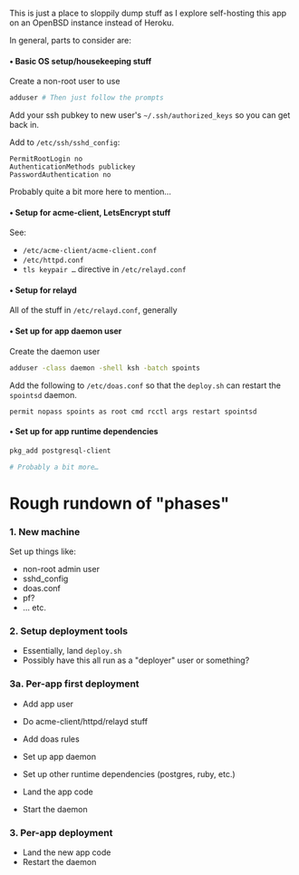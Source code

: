 This is just a place to sloppily dump stuff as I explore self-hosting this app
on an OpenBSD instance instead of Heroku.

In general, parts to consider are:

#### • Basic OS setup/housekeeping stuff

Create a non-root user to use
```sh
adduser # Then just follow the prompts
```

Add your ssh pubkey to new user's `~/.ssh/authorized_keys` so you can get back
in.

Add to `/etc/ssh/sshd_config`:
```
PermitRootLogin no
AuthenticationMethods publickey
PasswordAuthentication no
```

Probably quite a bit more here to mention…

#### • Setup for acme-client, LetsEncrypt stuff

See:
- `/etc/acme-client/acme-client.conf`
- `/etc/httpd.conf`
- `tls keypair …` directive in `/etc/relayd.conf`

#### • Setup for relayd

All of the stuff in `/etc/relayd.conf`, generally

#### • Set up for app daemon user

Create the daemon user
```sh
adduser -class daemon -shell ksh -batch spoints
```

Add the following to `/etc/doas.conf` so that the `deploy.sh` can restart the
`spointsd` daemon.

```
permit nopass spoints as root cmd rcctl args restart spointsd
```

#### • Set up for app runtime dependencies

```sh
pkg_add postgresql-client

# Probably a bit more…
```

# Rough rundown of "phases"

### 1. New machine

Set up things like:

- non-root admin user
- sshd_config
- doas.conf
- pf?
- … etc.

### 2. Setup deployment tools

- Essentially, land `deploy.sh`
- Possibly have this all run as a "deployer" user or something?

### 3a. Per-app first deployment

- Add app user
- Do acme-client/httpd/relayd stuff
- Add doas rules
- Set up app daemon
- Set up other runtime dependencies (postgres, ruby, etc.)

- Land the app code
- Start the daemon

### 3. Per-app deployment

- Land the new app code
- Restart the daemon
